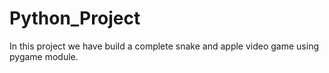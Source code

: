 # Python_Project
In this project we have build a complete snake and apple video game using pygame module.

